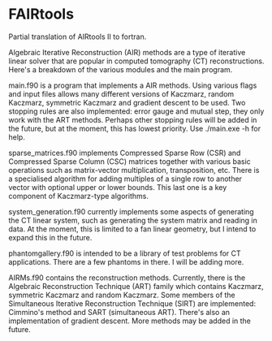 # FAIRtools
Partial translation of AIRtools II to fortran.

Algebraic Iterative Reconstruction (AIR) methods are a type of iterative linear solver that are popular in computed tomography (CT) reconstructions. Here's a breakdown of the various modules and the main program.

main.f90 is a program that implements a AIR methods. Using various flags and input files allows many different versions of Kaczmarz, random Kaczmarz, symmetric Kaczmarz and gradient descent to be used. Two stopping rules are also implemented: error gauge and mutual step, they only work with the ART methods. Perhaps other stopping rules will be added in the future, but at the moment, this has lowest priority. Use ./main.exe -h for help.

sparse_matrices.f90 implements Compressed Sparse Row (CSR) and Compressed Sparse Column (CSC) matrices together with various basic operations such as matrix-vector multiplication, transposition, etc. There is a specialised algorithm for adding multiples of a single row to another vector with optional upper or lower bounds. This last one is a key component of Kaczmarz-type algorithms.

system_generation.f90 currently implements some aspects of generating the CT linear system, such as generating the system matrix and reading in data. At the moment, this is limited to a fan linear geometry, but I intend to expand this in the future.

phantomgallery.f90 is intended to be a library of test problems for CT applications. There are a few phantoms in there. I will be adding more.

AIRMs.f90 contains the reconstruction methods. Currently, there is the Algebraic Reconstruction Technique (ART) family which contains Kaczmarz, symmetric Kaczmarz and random Kaczmarz. Some members of the Simultaneous Iterative Reconstruction Technique (SIRT) are implemented: Cimmino's method and SART (simultaneous ART). There's also an implementation of gradient descent. More methods may be added in the future.
